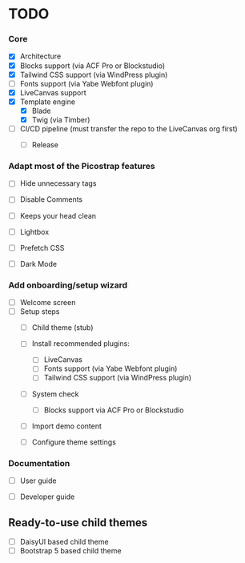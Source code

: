 # TODO

### Core

- [x] Architecture
- [x] Blocks support (via ACF Pro or Blockstudio)
- [x] Tailwind CSS support (via WindPress plugin)
- [ ] Fonts support (via Yabe Webfont plugin)
- [x] LiveCanvas support
- [x] Template engine
    - [x] Blade
    - [x] Twig (via Timber)
- [ ] CI/CD pipeline (must transfer the repo to the LiveCanvas org first)
    - [ ] Release


### Adapt most of the Picostrap features
- [ ] Hide unnecessary tags
- [ ] Disable Comments
- [ ] Keeps your head clean
- [ ] Lightbox
- [ ] Prefetch CSS
- [ ] Dark Mode


### Add onboarding/setup wizard
- [ ] Welcome screen
- [ ] Setup steps
    - [ ] Child theme (stub)
    - [ ] Install recommended plugins:
        - [ ] LiveCanvas
        - [ ] Fonts support (via Yabe Webfont plugin)
        - [ ] Tailwind CSS support (via WindPress plugin)
    - [ ] System check
        - [ ] Blocks support via ACF Pro or Blockstudio
    - [ ] Import demo content
    - [ ] Configure theme settings


### Documentation
- [ ] User guide
- [ ] Developer guide


## Ready-to-use child themes
- [ ] DaisyUI based child theme
- [ ] Bootstrap 5 based child theme

